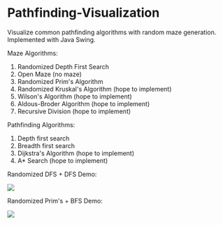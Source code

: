 # Pathfinding-Visualization
Visualize common pathfinding algorithms with random maze generation. Implemented with Java Swing.

Maze Algorithms:
1. Randomized Depth First Search
2. Open Maze (no maze)
3. Randomized Prim's Algorithm
4. Randomized Kruskal's Algorithm (hope to implement)
5. Wilson's Algorithm (hope to implement)
6. Aldous-Broder Algorithm (hope to implement)
7. Recursive Division (hope to implement)


Pathfinding Algorithms:
1. Depth first search
2. Breadth first search
3. Dijkstra's Algorithm (hope to implement)
4. A* Search (hope to implement)


Randomized DFS + DFS Demo:

![](gifs/randomDFS+dfs.gif)

Randomized Prim's + BFS Demo:

![](gifs/prims+bfs.gif)





